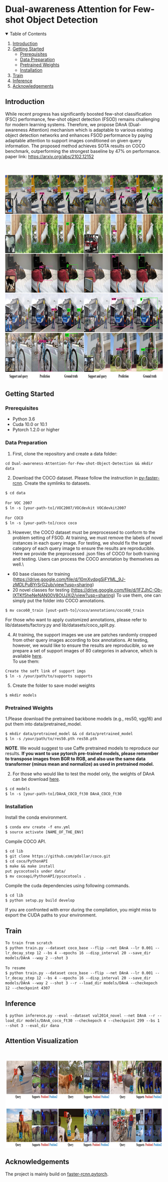 # Dual-awareness Attention for Few-shot Object Detection
<!-- ![alt text](http://github.com/Tung-I/DAnA_FSOD/blob/main/attention_visualization.jpg?raw=true) -->


<!-- TABLE OF CONTENTS -->
<details open="open">
  <summary>Table of Contents</summary>
  <ol>
    <li>
      <a href="#introduction">Introduction</a>
    </li>
    <li>
      <a href="#getting-started">Getting Started</a>
      <ul>
        <li><a href="#prerequisites">Prerequisites</a></li>
        <li><a href="#data-preparation">Data Preparation</a></li>
        <li><a href="#pretrained-weights">Pretrained Weights</a></li>
        <li><a href="#installation">Installation</a></li>
      </ul>
    </li>
    <li><a href="#train">Train</a></li>
    <li><a href="#inference">Inference</a></li>
    <li><a href="#acknowledgements">Acknowledgements</a></li>
  </ol>
</details>

<!-- INTRODUCTION -->
## Introduction

While recent progress has significantly boosted few-shot classification (FSC) performance, few-shot object detection (FSOD) remains challenging for modern learning systems.
Therefore, we propose DAnA (Dual-awareness Attention) mechanism which is adaptable to various existing object detection networks and enhances FSOD performance by paying adaptable attention to support images conditioned on given query information. The proposed method achieves SOTA results on COCO benchmark, outperforming the strongest baseline by 47% on performance.\
paper link: https://arxiv.org/abs/2102.12152

<br />
<p align="center">
  <a href="https://github.com/Tung-I/Dual-awareness-Attention-for-Few-shot-Object-Detection
">
    <img src="images/prediction.jpg" alt="prediction" width="1024" height="660">
  </a>
</p>

<!-- GETTING STARTED -->
## Getting Started
### Prerequisites
* Python 3.6
* Cuda 10.0 or 10.1
* Pytorch 1.2.0 or higher

### Data Preparation
1. First, clone the repository and create a data folder:
```
cd Dual-awareness-Attention-for-Few-shot-Object-Detection && mkdir data
```
2. Download the COCO dataset. Please follow the instruction in [py-faster-rcnn](https://github.com/rbgirshick/py-faster-rcnn#beyond-the-demo-installation-for-training-and-testing-models).
Create the symlinks to datasets.
```
$ cd data

For VOC 2007
$ ln -s [your-path-to]/VOC2007/VOCdevkit VOCdevkit2007

For COCO
$ ln -s [your-path-to]/coco coco
```

3. However, the COCO dataset must be preprocessed to conform to the problem setting of FSOD. At training, we must remove the labels of novel instances in each query image. For testing, we should fix the target category of each query image to ensure the results are reproducible.\
Here we provide the preprocessed .json files of COCO for both training and testing. Users can process the COCO annotation by themselves as well.\
* 60 base classes for training (https://drive.google.com/file/d/10mXvdpgSjFYML_9J-zMDLPuBYrSrG2ub/view?usp=sharing)
* 20 novel classes for testing (https://drive.google.com/file/d/1FZJhC-Ob-IXTKf5heNeNAN00V8OUJXi2/view?usp=sharing)
To use them, one can simply put the folder into COCO annotations.
```
$ mv coco60_train [yout-path-to]/coco/annotations/coco60_train 
```
For those who want to apply customized annotations, please refer to lib/datasets/factory.py and lib/datasets/coco_split.py.

4. At training, the support images we use are patches randomly cropped from other query images according to box annotations. At testing, however, we would like to ensure the results are reproducible, so we prepare a set of support images of 80 categories in advance, which is available [here](https://drive.google.com/file/d/1nl9-DEpBBJ5w6hxVdijY6hFxoQdz8aso/view?usp=sharing).\
To use them:
```
Create the soft link of support imgs 
$ ln -s /your/path/to/supports supports
```

5. Create the folder to save model weights
```
$ mkdir models
```

### Pretrained Weights
1.Please download the pretrained backbone models (e.g., res50, vgg16) and put them into data/pretrained_model. 
```
$ mkdir data/pretrained_model && cd data/pretrained_model
$ ln -s /your/path/to/res50.pth res50.pth
```
**NOTE**. We would suggest to use Caffe pretrained models to reproduce our results.
**If you want to use pytorch pre-trained models, please remember to transpose images from BGR to RGB, and also use the same data transformer (minus mean and normalize) as used in pretrained model.**

2. For those who would like to test the model only, the weights of DAnA can be download [here](https://drive.google.com/file/d/1JaYF-Ep-C6b5X01_e9tFRzFgRXMJQYQ7/view?usp=sharing).
```
$ cd models
$ ln -s [your-path-to]/DAnA_COCO_ft30 DAnA_COCO_ft30
```

### Installation
Install the conda environment.
```
$ conda env create -f env.yml
$ source activate [NAME_OF_THE_ENV]
```
Compile COCO API.
```
$ cd lib
$ git clone https://github.com/pdollar/coco.git 
$ cd coco/PythonAPI
$ make && make install
put pycocotools under data/
$ mv cocoapi/PythonAPI/pycocotools .
```
Compile the cuda dependencies using following commands.
```
$ cd lib
$ python setup.py build develop
```
If you are confronted with error during the compilation, you might miss to export the CUDA paths to your environment.

## Train

```
To train from scratch
$ python train.py --dataset coco_base --flip --net DAnA --lr 0.001 --lr_decay_step 12 --bs 4 --epochs 16 --disp_interval 20 --save_dir models/DAnA --way 2 --shot 3 

To resume
$ python train.py --dataset coco_base --flip --net DAnA --lr 0.001 --lr_decay_step 12 --bs 4 --epochs 16 --disp_interval 20 --save_dir models/DAnA --way 2 --shot 3 --r --load_dir models/DAnA --checkepoch 12 --checkpoint 4307
```

## Inference
```
$ python inference.py --eval --dataset val2014_novel --net DAnA --r --load_dir models/DAnA_coco_ft30 --checkepoch 4 --checkpoint 299 --bs 1 --shot 3 --eval_dir dana
```

## Attention Visualization
<br />
<p align="center">
  <a href="https://github.com/Tung-I/Dual-awareness-Attention-for-Few-shot-Object-Detection
">
    <img src="images/attention_visualization.jpg" alt="attention_visualization" width="1024" height="280">
  </a>
</p>

## Acknowledgements
The project is mainly build on [faster-rcnn.pytorch](https://github.com/jwyang/faster-rcnn.pytorch/tree/pytorch-1.0).
